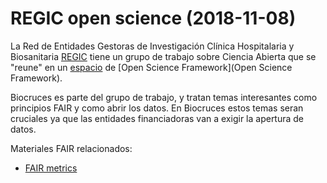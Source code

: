 # REGIC open science (2018-11-08)

La Red de Entidades Gestoras de Investigación Clínica Hospitalaria y Biosanitaria [REGIC](http://regic.org/) tiene un grupo de trabajo sobre Ciencia Abierta que se "reune" en un [espacio](https://osf.io/exmsq/) de [Open Science Framework](Open Science Framework).

Biocruces es parte del grupo de trabajo, y tratan temas interesantes como principios FAIR y como abrir los datos. En Biocruces estos temas seran cruciales ya que las entidades financiadoras van a exigir la apertura de datos.

Materiales FAIR relacionados:

* [FAIR metrics](https://github.com/FAIRMetrics/Metrics)
